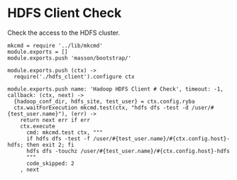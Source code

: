 
# HDFS Client Check

Check the access to the HDFS cluster.

    mkcmd = require '../lib/mkcmd'
    module.exports = []
    module.exports.push 'masson/bootstrap/'

    module.exports.push (ctx) ->
      require('./hdfs_client').configure ctx

    module.exports.push name: 'Hadoop HDFS Client # Check', timeout: -1, callback: (ctx, next) ->
      {hadoop_conf_dir, hdfs_site, test_user} = ctx.config.ryba
      ctx.waitForExecution mkcmd.test(ctx, "hdfs dfs -test -d /user/#{test_user.name}"), (err) ->
        return next err if err
        ctx.execute
          cmd: mkcmd.test ctx, """
          if hdfs dfs -test -f /user/#{test_user.name}/#{ctx.config.host}-hdfs; then exit 2; fi
          hdfs dfs -touchz /user/#{test_user.name}/#{ctx.config.host}-hdfs
          """
          code_skipped: 2
        , next